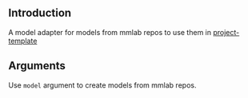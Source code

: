 ## Introduction

A model adapter for models from mmlab repos to use them in [project-template](https://github.com/shenmishajing/project_template)

## Arguments

Use `model` argument to create models from mmlab repos.
